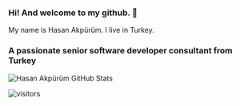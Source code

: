 ### Hi! And welcome to my github. 👋


My name is Hasan Akpürüm. I live in Turkey.
<h3 align="left">A passionate senior software developer consultant from Turkey</h3>

![Hasan Akpürüm GitHub Stats](https://github-readme-stats.vercel.app/api?username=hakpurum&show_icons=true)

  ![visitors](https://img.shields.io/badge/dynamic/json?color=informational&label=visitor%20count&query=value&url=https%3A%2F%2Fapi.countapi.xyz%2Fhit%2Fhakpurum.hakpurum%2Freadme)
